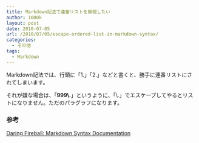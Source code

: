 ```yaml
---
title: Markdown記法で連番リストを無視したい
author: 1000k
layout: post
date: 2010-07-05
url: /2010/07/05/escape-ordered-list-in-markdown-syntax/
categories:
  - その他
tags:
  - Markdown
---
```

Markdown記法では、行頭に「1.」「2.」などと書くと、勝手に連番リストにされてしまいます。

それが嫌な場合は、「**999&#92;.**」というように、「&#92;.」でエスケープしてやるとリストになりません。ただのパラグラフになります。

### 参考

[Daring Fireball: Markdown Syntax Documentation](http://daringfireball.net/projects/markdown/syntax)